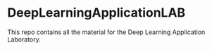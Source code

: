 # DeepLearningApplicationLAB
This repo contains all the material for the Deep Learning Application Laboratory. 

